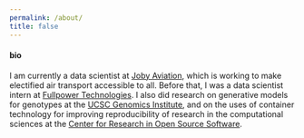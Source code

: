 ```yaml
---
permalink: /about/
title: false
---
```


#### bio

I am currently a data scientist at [Joby Aviation](https://www.jobyaviation.com/), which is working to make electified 
air transport accessible to all.
Before that, I was a data scientist intern at [Fullpower Technologies](https://www.fullpower.com/home/business). I also 
did research on generative models for genotypes at the [UCSC Genomics Institute](https://ucscgenomics.soe.ucsc.edu/), 
and on the uses of container technology for improving reproducibility of research in the computational sciences at the 
[Center for Research in Open Source Software](https://cross.ucsc.edu/).
